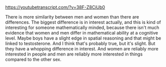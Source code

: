https://youtubetranscript.com/?v=38F-Z8CiUb0

 There is more similarity between men and women than there are differences. The biggest difference is in interest actually, and this is kind of interesting for someone mathematically minded, because there isn't much evidence that women and men differ in mathematical ability at a cognitive level. Maybe boys have a slight edge in spatial reasoning and that might be linked to testosterone. And I think that's probably true, but it's slight. But they have a whopping difference in interest. And women are reliably more interested in people and men are reliably more interested in things compared to the other sex.